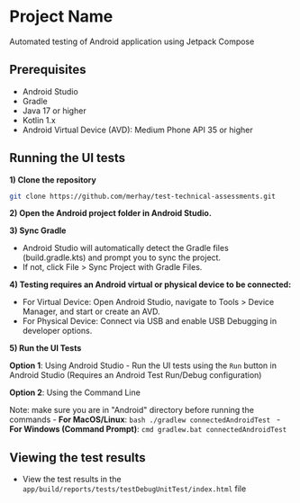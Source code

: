 # Project Name

Automated testing of Android application using Jetpack Compose

## Prerequisites
- Android Studio
- Gradle
- Java 17 or higher
- Kotlin 1.x
- Android Virtual Device (AVD): Medium Phone API 35 or higher

## Running the UI tests
**1) Clone the repository**
```bash
git clone https://github.com/merhay/test-technical-assessments.git
```
**2) Open the Android project folder in Android Studio.**

**3) Sync Gradle**
  - Android Studio will automatically detect the Gradle files (build.gradle.kts) and prompt you to sync the project.
  - If not, click File > Sync Project with Gradle Files.

**4) Testing requires an Android virtual or physical device to be connected:**
  - For Virtual Device: Open Android Studio, navigate to Tools > Device Manager, and start or create an AVD.
  - For Physical Device: Connect via USB and enable USB Debugging in developer options.

**5) Run the UI Tests**
   
   **Option 1**: Using Android Studio
    - Run the UI tests using the `Run` button in Android Studio (Requires an Android Test Run/Debug configuration)
    
   **Option 2**: Using the Command Line

   Note: make sure you are in "Android" directory before running the commands
    - **For MacOS/Linux**:
    ```bash
    ./gradlew connectedAndroidTest
    ```
    - **For Windows (Command Prompt)**:
    ```cmd
    gradlew.bat connectedAndroidTest
    ```
## Viewing the test results
- View the test results in the `app/build/reports/tests/testDebugUnitTest/index.html` file
